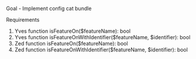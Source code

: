 Goal - Implement config cat bundle

Requirements
1. Yves function isFeatureOn($featureName): bool
2. Yves function isFeatureOnWithIdentifier($featureName, $identifier): bool
3. Zed function isFeatureOn($featureName): bool
4. Zed function isFeatureOnWithIdentifier($featureName, $identifier): bool
